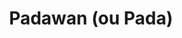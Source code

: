 ---
layout: term
title: 'Padawan (ou Pada)'
name: padawan
description: "se dit d'un joueur bas niveau qui est pris en charge par un joueur L8+ pour l'aider à monter de niveau plus vite"
---
